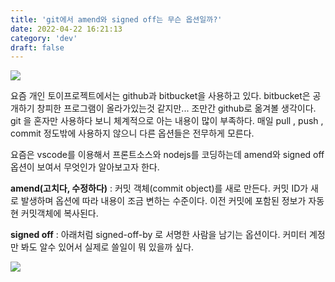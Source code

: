 ```yaml
---
title: 'git에서 amend와 signed off는 무슨 옵션일까?'
date: 2022-04-22 16:21:13
category: 'dev'
draft: false
---
```


![](https://blog.kakaocdn.net/dn/cWHrgt/btqwWnQv4J2/Ku0mQDjHmR3L1s9TFZnADK/img.png)

요즘 개인 토이프로젝트에서는 github과 bitbucket을 사용하고 있다. bitbucket은 공개하기 창피한 프로그램이 올라가있는것 같지만... 조만간 github로 옮겨볼 생각이다. git 을 혼자만 사용하다 보니 체계적으로 아는 내용이 많이 부족하다. 매일 pull , push , commit 정도밖에 사용하지 않으니 다른 옵션들은 전무하게 모른다. 

요즘은 vscode를 이용해서 프론트소스와 nodejs를 코딩하는데 amend와 signed off 옵션이 보여서 무엇인가 알아보고자 한다. 

**amend(고치다, 수정하다)** : 커밋 객체(commit object)를 새로 만든다. 커밋 ID가 새로 발생하며 옵션에 따라 내용이 조금 변하는 수준이다. 이전 커밋에 포함된 정보가 자동 현 커밋객체에 복사된다. 

**signed off** : 아래처럼 signed-off-by 로 서명한 사람을 남기는 옵션이다. 커미터 계정만 봐도 알수 있어서 실제로 쓸일이 뭐 있을까 싶다. 

![](https://blog.kakaocdn.net/dn/dDGLnp/btqwTlmIzCt/In7skslUVaZ4gwi9iJ0O10/img.png)

